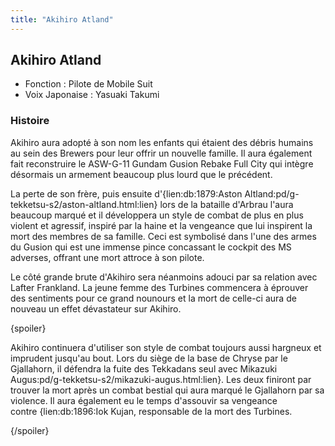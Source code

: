 ```yaml
---
title: "Akihiro Atland"
---
```


Akihiro Atland
--------------





* Fonction : Pilote de Mobile Suit
* Voix Japonaise : Yasuaki Takumi


### Histoire


Akihiro aura adopté à son nom les enfants qui étaient des débris humains au sein des Brewers pour leur offrir un nouvelle famille. Il aura également fait reconstruire le ASW-G-11 Gundam Gusion Rebake Full City qui intègre désormais un armement beaucoup plus lourd que le précédent. 


La perte de son frère, puis ensuite d'{lien:db:1879:Aston Altland:pd/g-tekketsu-s2/aston-altland.html:lien} lors de la bataille d'Arbrau l'aura beaucoup marqué et il développera un style de combat de plus en plus violent et agressif, inspiré par la haine et la vengeance que lui inspirent la mort des membres de sa famille. Ceci est symbolisé dans l'une des armes du Gusion qui est une immense pince concassant le cockpit des MS adverses, offrant une mort attroce à son pilote. 


Le côté grande brute d'Akihiro sera néanmoins adouci par sa relation avec Lafter Frankland. La jeune femme des Turbines commencera à éprouver des sentiments pour ce grand nounours et la mort de celle-ci aura de nouveau un effet dévastateur sur Akihiro. 


{spoiler}


Akihiro continuera d'utiliser son style de combat toujours aussi hargneux et imprudent jusqu'au bout. Lors du siège de la base de Chryse par le Gjallahorn, il défendra la fuite des Tekkadans seul avec Mikazuki Augus:pd/g-tekketsu-s2/mikazuki-augus.html:lien}. Les deux finiront par trouver la mort après un combat bestial qui aura marqué le Gjallahorn par sa violence. Il aura également eu le temps d'assouvir sa vengeance contre {lien:db:1896:Iok Kujan, responsable de la mort des Turbines. 


{/spoiler}


